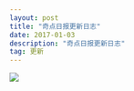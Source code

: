```yaml
---
layout: post
title: "奇点日报更新日志"
date: 2017-01-03 
description: "奇点日报更新日志"
tag: 更新
---   
```



![](http://qidianlife.oss-cn-shanghai.aliyuncs.com/qidian_version/version_update.png)